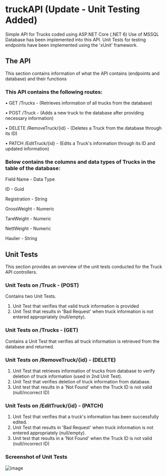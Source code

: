 # truckAPI (Update - Unit Testing Added)
Simple API for Trucks coded using ASP.NET Core (.NET 6)
Use of MSSQL Database has been implemented into this API.
Unit Tests for testing endpoints have been implemented using the 'xUnit' framework.

## The API
This section contains information of what the API contains (endpoints and database) and their functions

### This API contains the following routes:

•	GET /Trucks  -  (Retrieves information of all trucks from the database)

•	POST /Truck  -  (Adds a new truck to the database after providing necessary information)

•	DELETE /RemoveTruck/{id}  -  (Deletes a Truck from the database through its ID)

•	PATCH /EditTruck/{id}  - (Edits a Truck's information through its ID and updated information)


### Below contains the columns and data types of Trucks in the table of the database: 

Field Name   -   Data Type 

ID           -   Guid 

Registration -   String 

GrossWeight  -   Numeric 

TareWeight   -   Numeric 

NettWeight   -   Numeric 

Haulier      -   String


## Unit Tests
This section provides an overview of the unit tests conducted for the Truck API controllers.

###	Unit Tests on /Truck - (POST)
Contains two Unit Tests. 
1. Unit Test that verifies that valid truck information is provided 
2. Unit Test that results in 'Bad Request' when truck information is not entered appropriately (null/empty).

### Unit Tests on /Trucks - (GET)
Contains a Unit Test that verifies all truck information is retrieved from the database and returned.

###	Unit Tests on /RemoveTruck/{id} - (DELETE)
1. Unit Test that retrieves information of trucks from database to verify deletion of truck information (used in 2nd Unit Test).
2. Unit Test that verifies deletion of truck information from database.
3. Unit test that results in a 'Not Found' when the Truck ID is not valid (null/incorrect ID)

###	Unit Tests on /EditTruck/{id} - (PATCH)
1. Unit Test that verifies that a truck's information has been successfully edited.
2. Unit Test that results in 'Bad Request' when truck information is not entered appropriately (null/empty).
3. Unit test that results in a 'Not Found' when the Truck ID is not valid (null/incorrect ID)

### Screenshot of Unit Tests
![image](https://github.com/venkataprabhav/truckAPI/assets/123014399/a743de0c-0af1-4a0c-8712-e83d8941c84c)



